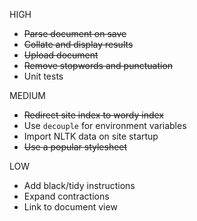 HIGH

* ~~Parse document on save~~
* ~~Collate and display results~~
* ~~Upload document~~
* ~~Remove stopwords and punctuation~~
* Unit tests

MEDIUM

* ~~Redirect site index to wordy index~~
* Use `decouple` for environment variables
* Import NLTK data on site startup
* ~~Use a popular stylesheet~~

LOW

* Add black/tidy instructions
* Expand contractions
* Link to document view
